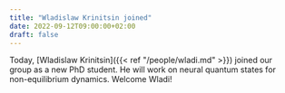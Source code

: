 ```yaml
---
title: "Wladislaw Krinitsin joined"
date: 2022-09-12T09:00:00+02:00
draft: false
---
```


Today, [Wladislaw Krinitsin]({{< ref "/people/wladi.md" >}}) joined our group as a new PhD student. He will work on neural quantum states for non-equilibrium dynamics. Welcome Wladi!
